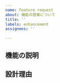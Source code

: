 ```yaml
---
name: Feature request
about: 機能の提案について
title: ''
labels: enhancement
assignees: ''

---
```


**機能の説明**
-

**設計理由**
-
